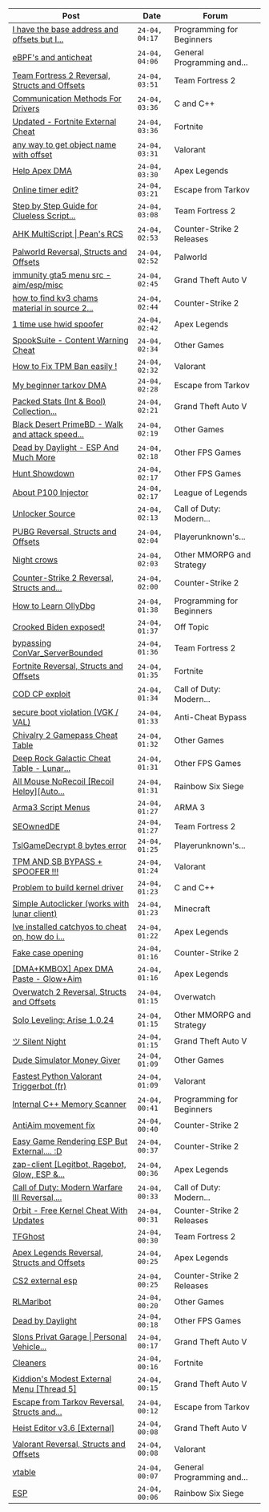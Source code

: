 |Post|Date|Forum|
|----|----|-----|
|[I have the base address and offsets but I...](https://www.unknowncheats.me/forum/programming-for-beginners/633925-base-address-offsets-dont-values.html)|`24-04, 04:17`|Programming for Beginners|
|[eBPF's and anticheat](https://www.unknowncheats.me/forum/general-programming-and-reversing/633654-ebpfs-anticheat.html)|`24-04, 04:06`|General Programming and...|
|[Team Fortress 2 Reversal, Structs and Offsets](https://www.unknowncheats.me/forum/team-fortress-2-a/102936-team-fortress-2-reversal-structs-offsets.html)|`24-04, 03:51`|Team Fortress 2|
|[Communication Methods For Drivers](https://www.unknowncheats.me/forum/c-and-c-/633817-communication-methods-drivers.html)|`24-04, 03:36`|C and C++|
|[Updated - Fortnite External Cheat](https://www.unknowncheats.me/forum/fortnite/629107-updated-fortnite-external-cheat.html)|`24-04, 03:36`|Fortnite|
|[any way to get object name with offset](https://www.unknowncheats.me/forum/valorant/633922-object-name-offset.html)|`24-04, 03:31`|Valorant|
|[Help Apex DMA](https://www.unknowncheats.me/forum/apex-legends/631892-help-apex-dma.html)|`24-04, 03:30`|Apex Legends|
|[Online timer edit?](https://www.unknowncheats.me/forum/escape-from-tarkov/633748-online-timer-edit.html)|`24-04, 03:21`|Escape from Tarkov|
|[Step by Step Guide for Clueless Script...](https://www.unknowncheats.me/forum/team-fortress-2-a/633673-step-step-guide-clueless-script-kiddies-run-32bit-hacks.html)|`24-04, 03:08`|Team Fortress 2|
|[AHK MultiScript \| Pean's RCS](https://www.unknowncheats.me/forum/counter-strike-2-releases/605440-ahk-multiscript-peans-rcs.html)|`24-04, 02:53`|Counter-Strike 2 Releases|
|[Palworld Reversal, Structs and Offsets](https://www.unknowncheats.me/forum/palworld/620076-palworld-reversal-structs-offsets.html)|`24-04, 02:52`|Palworld|
|[immunity gta5 menu src - aim/esp/misc](https://www.unknowncheats.me/forum/grand-theft-auto-v/623877-immunity-gta5-menu-src-aim-esp-misc.html)|`24-04, 02:45`|Grand Theft Auto V|
|[how to find kv3 chams material in source 2...](https://www.unknowncheats.me/forum/counter-strike-2-a/633830-kv3-chams-material-source-2-viewer.html)|`24-04, 02:44`|Counter-Strike 2|
|[1 time use hwid spoofer](https://www.unknowncheats.me/forum/apex-legends/633919-1-time-hwid-spoofer.html)|`24-04, 02:42`|Apex Legends|
|[SpookSuite - Content Warning Cheat](https://www.unknowncheats.me/forum/other-games/631549-spooksuite-content-warning-cheat.html)|`24-04, 02:34`|Other Games|
|[How to Fix TPM Ban easily !](https://www.unknowncheats.me/forum/valorant/626786-fix-tpm-ban-easily.html)|`24-04, 02:32`|Valorant|
|[My beginner tarkov DMA](https://www.unknowncheats.me/forum/escape-from-tarkov/629124-beginner-tarkov-dma.html)|`24-04, 02:28`|Escape from Tarkov|
|[Packed Stats (Int & Bool) Collection...](https://www.unknowncheats.me/forum/grand-theft-auto-v/578963-packed-stats-int-bool-collection-thread.html)|`24-04, 02:21`|Grand Theft Auto V|
|[Black Desert PrimeBD - Walk and attack speed...](https://www.unknowncheats.me/forum/other-games/629305-black-desert-primebd-walk-attack-speed-hack.html)|`24-04, 02:19`|Other Games|
|[Dead by Daylight - ESP And Much More](https://www.unknowncheats.me/forum/other-fps-games/625890-dead-daylight-esp.html)|`24-04, 02:18`|Other FPS Games|
|[Hunt Showdown](https://www.unknowncheats.me/forum/other-fps-games/350352-hunt-showdown.html)|`24-04, 02:17`|Other FPS Games|
|[About P100 Injector](https://www.unknowncheats.me/forum/league-of-legends/633826-p100-injector.html)|`24-04, 02:17`|League of Legends|
|[Unlocker Source](https://www.unknowncheats.me/forum/call-of-duty-modern-warfare-iii/627181-unlocker-source.html)|`24-04, 02:13`|Call of Duty: Modern...|
|[PUBG Reversal, Structs and Offsets](https://www.unknowncheats.me/forum/playerunknown-s-battlegrounds/214976-pubg-reversal-structs-offsets.html)|`24-04, 02:04`|Playerunknown's...|
|[Night crows](https://www.unknowncheats.me/forum/other-mmorpg-and-strategy/627465-night-crows.html)|`24-04, 02:03`|Other MMORPG and Strategy|
|[Counter-Strike 2 Reversal, Structs and...](https://www.unknowncheats.me/forum/counter-strike-2-a/576077-counter-strike-2-reversal-structs-offsets.html)|`24-04, 02:00`|Counter-Strike 2|
|[How to Learn OllyDbg](https://www.unknowncheats.me/forum/programming-for-beginners/632828-learn-ollydbg.html)|`24-04, 01:38`|Programming for Beginners|
|[Crooked Biden exposed!](https://www.unknowncheats.me/forum/off-topic/633913-crooked-biden-exposed.html)|`24-04, 01:37`|Off Topic|
|[bypassing ConVar_ServerBounded](https://www.unknowncheats.me/forum/team-fortress-2-a/633711-bypassing-convar_serverbounded.html)|`24-04, 01:36`|Team Fortress 2|
|[Fortnite Reversal, Structs and Offsets](https://www.unknowncheats.me/forum/fortnite/235061-fortnite-reversal-structs-offsets.html)|`24-04, 01:35`|Fortnite|
|[COD CP exploit](https://www.unknowncheats.me/forum/call-of-duty-modern-warfare-iii/616611-cod-cp-exploit.html)|`24-04, 01:34`|Call of Duty: Modern...|
|[secure boot violation (VGK / VAL)](https://www.unknowncheats.me/forum/anti-cheat-bypass/633770-secure-boot-violation-vgk-val.html)|`24-04, 01:33`|Anti-Cheat Bypass|
|[Chivalry 2 Gamepass Cheat Table](https://www.unknowncheats.me/forum/other-games/591970-chivalry-2-gamepass-cheat-table.html)|`24-04, 01:32`|Other Games|
|[Deep Rock Galactic Cheat Table - Lunar...](https://www.unknowncheats.me/forum/other-fps-games/487947-deep-rock-galactic-cheat-table-lunar-update-2022-a.html)|`24-04, 01:31`|Other FPS Games|
|[All Mouse NoRecoil \[Recoil Helpy\]\[Auto...](https://www.unknowncheats.me/forum/rainbow-six-siege/620039-mouse-norecoil-recoil-helpy-auto-config-probably-ud-universal.html)|`24-04, 01:31`|Rainbow Six Siege|
|[Arma3 Script Menus](https://www.unknowncheats.me/forum/arma-3-a/625190-arma3-script-menus.html)|`24-04, 01:27`|ARMA 3|
|[SEOwnedDE](https://www.unknowncheats.me/forum/team-fortress-2-a/592834-seownedde.html)|`24-04, 01:27`|Team Fortress 2|
|[TslGameDecrypt 8 bytes error](https://www.unknowncheats.me/forum/playerunknown-s-battlegrounds/633912-tslgamedecrypt-8-bytes-error.html)|`24-04, 01:25`|Playerunknown's...|
|[TPM AND SB BYPASS + SPOOFER !!!](https://www.unknowncheats.me/forum/valorant/623808-tpm-sb-bypass-spoofer.html)|`24-04, 01:24`|Valorant|
|[Problem to build kernel driver](https://www.unknowncheats.me/forum/c-and-c-/633522-build-kernel-driver.html)|`24-04, 01:23`|C and C++|
|[Simple Autoclicker (works with lunar client)](https://www.unknowncheats.me/forum/minecraft/633862-simple-autoclicker-lunar-client.html)|`24-04, 01:23`|Minecraft|
|[Ive installed catchyos to cheat on, how do i...](https://www.unknowncheats.me/forum/apex-legends/633910-ive-installed-catchyos-cheat-secure-agaisnt-eac.html)|`24-04, 01:22`|Apex Legends|
|[Fake case opening](https://www.unknowncheats.me/forum/counter-strike-2-a/633909-fake.html)|`24-04, 01:16`|Counter-Strike 2|
|[\[DMA+KMBOX\] Apex DMA Paste - Glow+Aim](https://www.unknowncheats.me/forum/apex-legends/622378-dma-kmbox-apex-dma-paste-glow-aim.html)|`24-04, 01:16`|Apex Legends|
|[Overwatch 2 Reversal, Structs and Offsets](https://www.unknowncheats.me/forum/overwatch/516727-overwatch-2-reversal-structs-offsets.html)|`24-04, 01:15`|Overwatch|
|[Solo Leveling: Arise 1.0.24](https://www.unknowncheats.me/forum/other-mmorpg-and-strategy/632972-solo-leveling-arise-1-0-24-a.html)|`24-04, 01:15`|Other MMORPG and Strategy|
|[ツ Silent Night](https://www.unknowncheats.me/forum/grand-theft-auto-v/604599-silent-night.html)|`24-04, 01:15`|Grand Theft Auto V|
|[Dude Simulator Money Giver](https://www.unknowncheats.me/forum/other-games/633818-dude-simulator-money-giver.html)|`24-04, 01:09`|Other Games|
|[Fastest Python Valorant Triggerbot (fr)](https://www.unknowncheats.me/forum/valorant/612762-fastest-python-valorant-triggerbot-fr.html)|`24-04, 01:09`|Valorant|
|[Internal C++ Memory Scanner](https://www.unknowncheats.me/forum/programming-for-beginners/633836-internal-memory-scanner.html)|`24-04, 00:41`|Programming for Beginners|
|[AntiAim movement fix](https://www.unknowncheats.me/forum/counter-strike-2-a/632998-antiaim-movement-fix.html)|`24-04, 00:40`|Counter-Strike 2|
|[Easy Game Rendering ESP But External.... :D](https://www.unknowncheats.me/forum/counter-strike-2-a/633713-easy-game-rendering-esp-external.html)|`24-04, 00:37`|Counter-Strike 2|
|[zap-client \[Legitbot, Ragebot, Glow, ESP &...](https://www.unknowncheats.me/forum/apex-legends/628823-zap-client-legitbot-ragebot-glow-esp.html)|`24-04, 00:36`|Apex Legends|
|[Call of Duty: Modern Warfare III Reversal,...](https://www.unknowncheats.me/forum/call-of-duty-modern-warfare-iii/605287-call-duty-modern-warfare-iii-reversal-structs-offsets.html)|`24-04, 00:33`|Call of Duty: Modern...|
|[Orbit - Free Kernel Cheat With Updates](https://www.unknowncheats.me/forum/counter-strike-2-releases/629494-orbit-free-kernel-cheat-updates.html)|`24-04, 00:31`|Counter-Strike 2 Releases|
|[TFGhost](https://www.unknowncheats.me/forum/team-fortress-2-a/471765-tfghost.html)|`24-04, 00:30`|Team Fortress 2|
|[Apex Legends Reversal, Structs and Offsets](https://www.unknowncheats.me/forum/apex-legends/319804-apex-legends-reversal-structs-offsets.html)|`24-04, 00:25`|Apex Legends|
|[CS2 external esp](https://www.unknowncheats.me/forum/counter-strike-2-releases/600259-cs2-external-esp.html)|`24-04, 00:25`|Counter-Strike 2 Releases|
|[RLMarlbot](https://www.unknowncheats.me/forum/other-games/633336-rlmarlbot.html)|`24-04, 00:20`|Other Games|
|[Dead by Daylight](https://www.unknowncheats.me/forum/other-fps-games/178856-dead-daylight.html)|`24-04, 00:18`|Other FPS Games|
|[Slons Privat Garage \| Personal Vehicle...](https://www.unknowncheats.me/forum/grand-theft-auto-v/612605-slons-privat-garage-personal-vehicle-spawner-swapper.html)|`24-04, 00:17`|Grand Theft Auto V|
|[Cleaners](https://www.unknowncheats.me/forum/fortnite/632916-cleaners.html)|`24-04, 00:16`|Fortnite|
|[Kiddion's Modest External Menu \[Thread 5\]](https://www.unknowncheats.me/forum/grand-theft-auto-v/576854-kiddions-modest-external-menu-thread-5-a.html)|`24-04, 00:15`|Grand Theft Auto V|
|[Escape from Tarkov Reversal, Structs and...](https://www.unknowncheats.me/forum/escape-from-tarkov/226519-escape-tarkov-reversal-structs-offsets.html)|`24-04, 00:12`|Escape from Tarkov|
|[Heist Editor v3.6 \[External\]](https://www.unknowncheats.me/forum/grand-theft-auto-v/451205-heist-editor-v3-6-external.html)|`24-04, 00:08`|Grand Theft Auto V|
|[Valorant Reversal, Structs and Offsets](https://www.unknowncheats.me/forum/valorant/385792-valorant-reversal-structs-offsets.html)|`24-04, 00:08`|Valorant|
|[vtable](https://www.unknowncheats.me/forum/general-programming-and-reversing/632748-vtable.html)|`24-04, 00:07`|General Programming and...|
|[ESP](https://www.unknowncheats.me/forum/rainbow-six-siege/633726-esp.html)|`24-04, 00:06`|Rainbow Six Siege|
